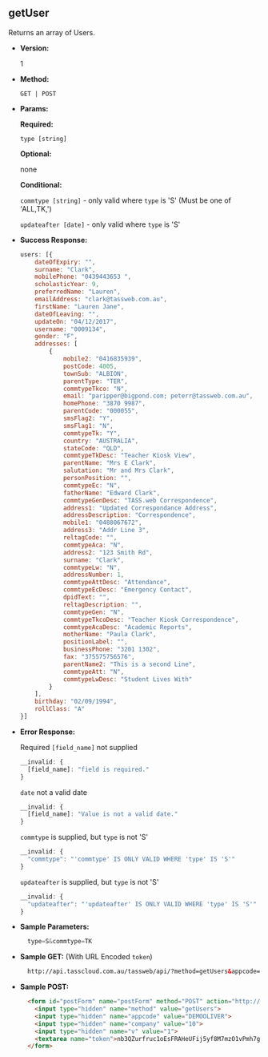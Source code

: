 **getUser**
----
  Returns an array of Users.

* **Version:**

  1

* **Method:**

  `GET | POST`
  
*  **Params:**

   **Required:**
 
   `type [string]`
   
   **Optional:**
 
   none

   **Conditional:**

   `commtype [string]` - only valid where `type` is 'S' (Must be one of 'ALL,TK,')

   `updateafter [date]` - only valid where `type` is 'S'

* **Success Response:**
	
	```javascript
	users: [{
		dateOfExpiry: "",
		surname: "Clark",
		mobilePhone: "0439443653 ",
		scholasticYear: 9,
		preferredName: "Lauren",
		emailAddress: "clark@tassweb.com.au",
		firstName: "Lauren Jane",
		dateOfLeaving: "",
		updateOn: "04/12/2017",
		username: "0009134",
		gender: "F",
		addresses: [
			{
				mobile2: "0416835939",
				postCode: 4005,
				townSub: "ALBION",
				parentType: "TER",
				commtypeTkco: "N",
				email: "paripper@bigpond.com; peterr@tassweb.com.au",
				homePhone: "3870 9987",
				parentCode: "000055",
				smsFlag2: "Y",
				smsFlag1: "N",
				commtypeTk: "Y",
				country: "AUSTRALIA",
				stateCode: "QLD",
				commtypeTkDesc: "Teacher Kiosk View",
				parentName: "Mrs E Clark",
				salutation: "Mr and Mrs Clark",
				personPosition: "",
				commtypeEc: "N",
				fatherName: "Edward Clark",
				commtypeGenDesc: "TASS.web Correspondence",
				address1: "Updated Correspondance Address",
				addressDescription: "Correspondence",
				mobile1: "0488067672",
				address3: "Addr Line 3",
				reltagCode: "",
				commtypeAca: "N",
				address2: "123 Smith Rd",
				surname: "Clark",
				commtypeLw: "N",
				addressNumber: 1,
				commtypeAttDesc: "Attendance",
				commtypeEcDesc: "Emergency Contact",
				dpidText: "",
				reltagDescription: "",
				commtypeGen: "N",
				commtypeTkcoDesc: "Teacher Kiosk Correspondence",
				commtypeAcaDesc: "Academic Reports",
				motherName: "Paula Clark",
				positionLabel: "",
				businessPhone: "3201 1302",
				fax: "375575756576",
				parentName2: "This is a second Line",
				commtypeAtt: "N",
				commtypeLwDesc: "Student Lives With"
			}
		],
		birthday: "02/09/1994",
		rollClass: "A"
	}]
  ```
 
* **Error Response:**

	Required `[field_name]` not supplied
	```javascript
	__invalid: {
	  [field_name]: "field is required."
	}
	```
	
	`date` not a valid date
	```javascript
	__invalid: {
	  [field_name]: "Value is not a valid date."
	}
	```

	`commtype` is supplied, but `type` is not 'S'
	```javascript
	__invalid: {
	  "commtype": "'commtype' IS ONLY VALID WHERE 'type' IS 'S'"
	}
	```

	`updateafter` is supplied, but `type` is not 'S'
	```javascript
	__invalid: {
	  "updateafter": "'updateafter' IS ONLY VALID WHERE 'type' IS 'S'"
	}
	```
	
* **Sample Parameters:**

  ```javascript
	type=S&commtype=TK
  ```

* **Sample GET:** (With URL Encoded `token`)

  ```HTML
	http://api.tasscloud.com.au/tassweb/api/?method=getUsers&appcode=DEMOOLIVER&company=10&v=1&token=nb3QZurfruc1oEsFRAHeUFij5yf8M7mzO1vPmh7giNc%3D
  ```
  
* **Sample POST:**

  ```HTML
	<form id="postForm" name="postForm" method="POST" action="http://api.tasscloud.com.au/tassweb/api/">
	  <input type="hidden" name="method" value="getUsers">
	  <input type="hidden" name="appcode" value="DEMOOLIVER">
	  <input type="hidden" name="company" value="10">
	  <input type="hidden" name="v" value="1">
	  <textarea name="token">nb3QZurfruc1oEsFRAHeUFij5yf8M7mzO1vPmh7giNc=</textarea>
	</form>
  ```
